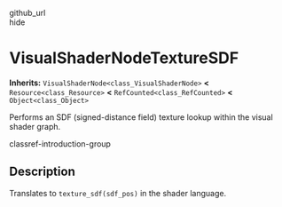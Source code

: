 github\_url  
hide

# VisualShaderNodeTextureSDF

**Inherits:** `VisualShaderNode<class_VisualShaderNode>` **&lt;**
`Resource<class_Resource>` **&lt;** `RefCounted<class_RefCounted>`
**&lt;** `Object<class_Object>`

Performs an SDF (signed-distance field) texture lookup within the visual
shader graph.

classref-introduction-group

## Description

Translates to `texture_sdf(sdf_pos)` in the shader language.
